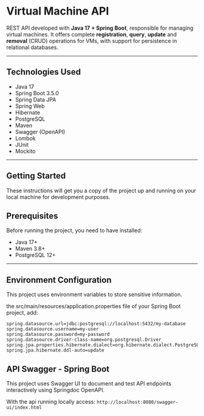 # Virtual Machine API

REST API developed with **Java 17 + Spring Boot**, responsible for managing virtual machines. It offers complete **registration**, **query**, **update** and **removal** (CRUD) operations for VMs, with support for persistence in relational databases.

---

## Technologies Used

- Java 17
- Spring Boot 3.5.0
- Spring Data JPA
- Spring Web
- Hibernate
- PostgreSQL
- Maven
- Swagger (OpenAPI)
- Lombok
- JUnit
- Mockito

---

## Getting Started

These instructions will get you a copy of the project up and running on your local machine for development purposes.

## Prerequisites

Before running the project, you need to have installed:

- Java 17+
- Maven 3.8+
- PostgreSQL 12+

---

## Environment Configuration

This project uses environment variables to store sensitive information.

the src/main/resources/application.properties file of your Spring Boot project, add:

```
spring.datasource.url=jdbc:postgresql://localhost:5432/my-database
spring.datasource.username=my-user
spring.datasource.password=my-password
spring.datasource.driver-class-name=org.postgresql.Driver
spring.jpa.properties.hibernate.dialect=org.hibernate.dialect.PostgreSQLDialect
spring.jpa.hibernate.ddl-auto=update
```

## API Swagger - Spring Boot

This project uses Swagger UI to document and test API endpoints interactively using Springdoc OpenAPI.

With the api running locally access:
```http://localhost:8080/swagger-ui/index.html```
